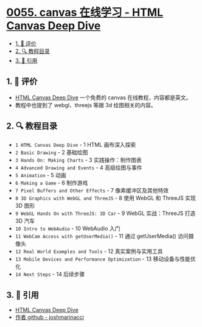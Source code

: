 # [0055. canvas 在线学习 - HTML Canvas Deep Dive](https://github.com/tnotesjs/TNotes.canvas/tree/main/notes/0055.%20canvas%20%E5%9C%A8%E7%BA%BF%E5%AD%A6%E4%B9%A0%20-%20HTML%20Canvas%20Deep%20Dive)

<!-- region:toc -->

- [1. 🫧 评价](#1--评价)
- [2. 🔍 教程目录](#2--教程目录)
- [3. 🔗 引用](#3--引用)

<!-- endregion:toc -->

## 1. 🫧 评价

- [HTML Canvas Deep Dive][1] 一个免费的 canvas 在线教程，内容都是英文。
- 教程中也提到了 webgl、threejs 等跟 3d 绘图相关的内容。

## 2. 🔍 教程目录

- `1 HTML Canvas Deep Dive` - 1 HTML 画布深入探索
- `2 Basic Drawing` - 2 基础绘图
- `3 Hands On: Making Charts` - 3 实践操作：制作图表
- `4 Advanced Drawing and Events` - 4 高级绘图与事件
- `5 Animation` - 5 动画
- `6 Making a Game` - 6 制作游戏
- `7 Pixel Buffers and Other Effects` - 7 像素缓冲区及其他特效
- `8 3D Graphics with WebGL and ThreeJS` - 8 使用 WebGL 和 ThreeJS 实现 3D 图形
- `9 WebGL Hands On with ThreeJS: 3D Car` - 9 WebGL 实战：ThreeJS 打造 3D 汽车
- `10 Intro to WebAudio` - 10 WebAudio 入门
- `11 WebCam Access with getUserMedia()` - 11 通过 getUserMedia() 访问摄像头
- `12 Real World Examples and Tools` - 12 真实案例与实用工具
- `13 Mobile Devices and Performance Optimization` - 13 移动设备与性能优化
- `14 Next Steps` - 14 后续步骤

## 3. 🔗 引用

- [HTML Canvas Deep Dive][1]
- [作者 github - joshmarinacci][2]

[1]: https://joshondesign.com/p/books/canvasdeepdive/title.html
[2]: https://github.com/joshmarinacci
